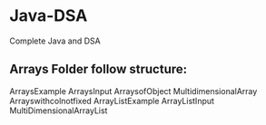 # Java-DSA
Complete Java and DSA

Arrays Folder follow structure: 
--------------------------------
ArraysExample
ArraysInput
ArraysofObject
MultidimensionalArray
Arrayswithcolnotfixed
ArrayListExample
ArrayListInput
MultiDimensionalArrayList